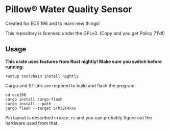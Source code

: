 # Pillow® Water Quality Sensor

Created for ECE 198 and to learn new things! 

This repository is licensed under the GPLv3. (Copy and you get Policy 71'd!)

## Usage

**This crate uses features from Rust nightly! Make sure you switch before running:**

```
rustup toolchain install nightly
``` 

Cargo and STLink are required to build and flash the program:

```
cd ece198
cargo install cargo-flash
cargo install --path .
cargo flash --target STM32F4xxx
```
Pin layout is described in `main.rs` and you can probably figure out the hardware used from that. 
